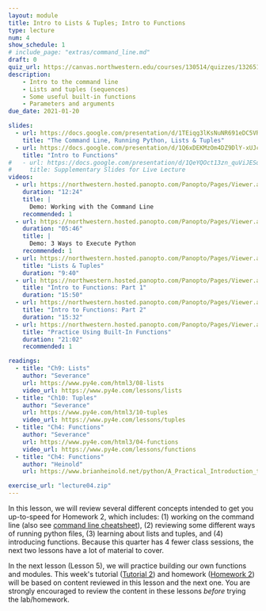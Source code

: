```yaml
---
layout: module
title: Intro to Lists & Tuples; Intro to Functions
type: lecture
num: 4
show_schedule: 1
# include_page: "extras/command_line.md"
draft: 0
quiz_url: https://canvas.northwestern.edu/courses/130514/quizzes/132651
description:
    - Intro to the command line
    - Lists and tuples (sequences)
    - Some useful built-in functions
    - Parameters and arguments
due_date: 2021-01-20

slides:
  - url: https://docs.google.com/presentation/d/1TEiqg3lKsNuNR691eDC5VRuCw4YfeueetT8mse2GrUM/edit?usp=sharing
    title: "The Command Line, Running Python, Lists & Tuples"
  - url: https://docs.google.com/presentation/d/1Q6xDEKMzOm4DZ9DlY-xUJcKv6-3avDpFVXnsK0CPQlI/edit?usp=sharing
    title: "Intro to Functions"
#   - url: https://docs.google.com/presentation/d/1QeYQOct13zn_quViJESq8uhc5DZNgiJp3Bbugh46bSM/edit?usp=sharing
#     title: Supplementary Slides for Live Lecture
videos:   
  - url: https://northwestern.hosted.panopto.com/Panopto/Pages/Viewer.aspx?id=49f0eb95-edc7-42b3-bbc9-aca000063b13
    duration: "12:24"
    title: |
      Demo: Working with the Command Line
    recommended: 1
  - url: https://northwestern.hosted.panopto.com/Panopto/Pages/Viewer.aspx?id=7d22a52f-f603-4882-bc73-aca000063a82
    duration: "05:46"
    title: |
      Demo: 3 Ways to Execute Python
    recommended: 1
  - url: https://northwestern.hosted.panopto.com/Panopto/Pages/Viewer.aspx?id=36f9a783-6762-4aa2-a3fc-aca000063a1b
    title: "Lists & Tuples"
    duration: "9:40"
  - url: https://northwestern.hosted.panopto.com/Panopto/Pages/Viewer.aspx?id=657e4bd2-ab44-4aa0-95ed-aca000063655
    title: "Intro to Functions: Part 1"
    duration: "15:50"
  - url: https://northwestern.hosted.panopto.com/Panopto/Pages/Viewer.aspx?id=5d2fea91-6caa-4e6c-a6a0-aca0000635db
    title: "Intro to Functions: Part 2"
    duration: "15:32"
  - url: https://northwestern.hosted.panopto.com/Panopto/Pages/Viewer.aspx?id=b5977462-323e-4ef8-8f01-ac430031a599
    title: "Practice Using Built-In Functions"
    duration: "21:02"
    recommended: 1

readings:
  - title: "Ch9: Lists"
    author: "Severance"
    url: https://www.py4e.com/html3/08-lists
    video_url: https://www.py4e.com/lessons/lists
  - title: "Ch10: Tuples"
    author: "Severance"
    url: https://www.py4e.com/html3/10-tuples
    video_url: https://www.py4e.com/lessons/tuples
  - title: "Ch4: Functions"
    author: "Severance"
    url: https://www.py4e.com/html3/04-functions
    video_url: https://www.py4e.com/lessons/functions
  - title: "Ch4: Functions"
    author: "Heinold"
    url: https://www.brianheinold.net/python/A_Practical_Introduction_to_Python_Programming_Heinold.pdf

exercise_url: "lecture04.zip"
---
```


In this lesson, we will review several different concepts intended to get you up-to-speed for Homework 2, which includes: (1) working on the command line (also see [command line cheatsheet](../resources/command-line-cheatsheet/)), (2) reviewing some different ways of running python files, (3) learning about lists and tuples, and (4) introducing functions. Because this quarter has 4 fewer class sessions, the next two lessons have a lot of material to cover.

In the next lesson (Lesson 5), we will practice building our own functions and modules. This week's tutorial ([Tutorial 2](../assignments/tutorial02)) and homework ([Homework 2](../assignments/hw2)) will be based on content reviewed in this lesson and the next one. You are strongly encouraged to review the content in these lessons *before* trying the lab/homework.